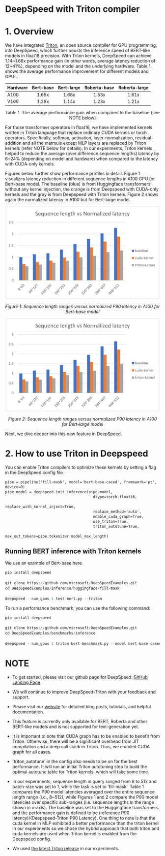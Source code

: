 # DeepSpeed with Triton compiler

# 1. Overview

We have integrated [Triton](https://github.com/openai/triton), an open source compiler for GPU programming, into DeepSpeed, which further boosts the inference speed of BERT-like models in float16 precision.
With Triton kernels, DeepSpeed can achieve 1.14~1.68x performance gain (in other words, average latency reduction of 12~41%), depending on the model and the underlying hardware.
Table 1 shows the average performance improvement for different models and GPUs.

<div align="center">

| Hardware | Bert-base | Bert-large | Roberta-base | Roberta-large |
|----------|:------:|:------:|:------:|:------:|
| A100 |1.65x | 1.68x | 1.53x | 1.61x |
| V100 | 1.29x | 1.14x | 1.23x | 1.21x |

Table 1. The average performance gain when compared to the baseline (see NOTE below)


</div>

For those transformer operators in float16, we have implemented kernels written in Triton language that replace ordinary CUDA kernels or torch operators.
Specifically, softmax, activation, layer-normalization, residual-addition and all the matmuls except MLP layers are replaced by Triton kernels (refer NOTE below for details).
In our experiments, Triton kernels helped to reduce the average (over difference sequence lengths) latency by 6~24% (depending on model and hardware) when compared to the latency with CUDA-only kernels.


Figures below further show performance profiles in detail.
Figure 1 visualizes latency reduction in different sequence lengths in A100 GPU for Bert-base model.
The baseline (blue) is from Huggingface transformers without any kernel injection, the orange is from Deepspeed with CUDA-only kernels and the gray is from Deepspeed with Triton kernels.
Figure 2 shows again the normalized latency in A100 but for Bert-large model.

<div align="center">

<img src="../assets/images/triton-bert-base-latency.png" width="500px" alt="triton-bert-base-latency"/>

*Figure 1: Sequence length ranges versus normalized P90 latency in A100 for Bert-base model*

<img src="../assets/images/triton-bert-large-latency.png" width="500px" alt="triton-bert-large-latency"/>

*Figure 2: Sequence length ranges versus normalized P90 latency in A100 for Bert-large model*

</div>


Next, we dive deeper into this new feature in DeepSpeed.

# 2. How to use Triton in Deepspeed

You can enable Triton compilers to optimize these kernels by setting a flag in the DeepSpeed config file.

```
pipe = pipeline('fill-mask', model='bert-base-cased', framework='pt', device=0)
pipe.model = deepspeed.init_inference(pipe.model,
                                        dtype=torch.float16,
                                        replace_with_kernel_inject=True,
                                        replace_method='auto',
                                        enable_cuda_graph=True,
                                        use_triton=True,
                                        triton_autotune=True,
                                        max_out_tokens=pipe.tokenizer.model_max_length)
```


## Running BERT inference with Triton kernels

We use an example of Bert-base here.

```python
pip install deepspeed

git clone https://github.com/microsoft/DeepSpeedExamples.git
cd DeepSpeedExamples/inference/huggingface/fill-mask

deepspeed --num_gpus 1 test-bert.py --triton
```

To run a performance benchmark, you can use the following command:

```python
pip install deepspeed

git clone https://github.com/microsoft/DeepSpeedExamples.git
cd DeepSpeedExamples/benchmarks/inference

deepspeed --num_gpus 1 triton-bert-benchmark.py --model bert-base-cased --dtype fp16 --kernel-inject --deepspeed --graphs --triton
```

# NOTE
<!-- **_NOTE:_** -->
* To get started, please visit our github page for DeepSpeed: [GitHub Landing Page](https://github.com/microsoft/DeepSpeedExamples)

* We will continue to improve DeepSpeed-Triton with your feedback and support.

* Please visit our [website](https://www.deepspeed.ai/) for detailed blog posts, tutorials, and helpful documentation.

* This feature is currently only available for BERT, Roberta and other BERT-like models and is not supported for text-generation yet.

* It is important to note that CUDA graph has to be enabled to benefit from Triton. Otherwise, there will be a significant overhead from JIT compilation and a deep call stack in Triton.
Thus, we enabled CUDA graph for all cases.

* 'triton_autotune' in the config also needs to be on for the best performance. It will run an initial Triton autotuning step to build the optimal autotune table for Triton kernels, which will take some time.

* In our experiments, sequence length in query ranged from 8 to 512 and batch-size was set to 1, while the task is set to 'fill-mask'.
Table 1 compares the P90 model latencies averaged over the entire sequence length range (i.e., 8~512), while Figures 1 and 2 compare the P90 model latencies over specific sub-ranges (i.e. sequence lengths in the range shown in x-axis).
The baseline was set to the Huggingface transformers and the performance gain is defined to be (reference P90 latency)/(Deepspeed-Triton P90 Latency).
One thing to note is that the cuda kernel in MLP exhibited a better performance than the triton kernel in our experiments so we chose the hybrid approach that both triton and cuda kernels are used when Triton kernel is enabled from the Deepspeed config.

* We used [the latest Triton release](https://pypi.org/project/triton/2.0.0.post1/) in our experiments.
